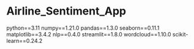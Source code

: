 # Airline_Sentiment_App

python==3.11
numpy==1.21.0
pandas==1.3.0
seaborn==0.11.1
matplotlib==3.4.2
nlp==0.4.0
streamlit==1.8.0
wordcloud==1.10.0
scikit-learn==0.24.2
